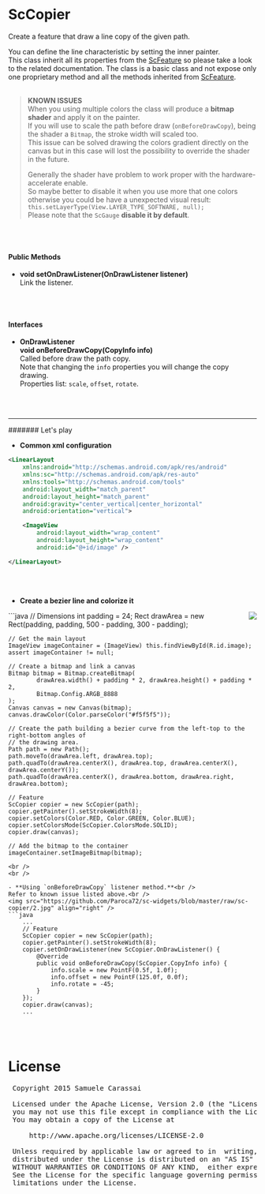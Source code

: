 # ScCopier
Create a feature that draw a line copy of the given path.

You can define the line characteristic by setting the inner painter.<br />
This class inherit all its properties from the [ScFeature](../sc-feature/ScFeature.md) so please take a look to the related documentation.
The class is a basic class and not expose only one proprietary method and all the methods inherited from [ScFeature](../sc-feature/ScFeature.md).
<br />
<br />

> **KNOWN ISSUES**<br />
> When you using multiple colors the class will produce a **bitmap shader** and apply it on the painter.<br />
> If you will use to scale the path before draw (`onBeforeDrawCopy`), being the shader a `Bitmap`, the stroke width will scaled too.<br />
> This issue can be solved drawing the colors gradient directly on the canvas but in this case will lost the possibility to override the shader in the future.
>
> Generally the shader have problem to work proper with the hardware-accelerate enable.<br />
> So maybe better to disable it when you use more that one colors otherwise you could be have a unexpected visual result:
> `this.setLayerType(View.LAYER_TYPE_SOFTWARE, null);`<br />
> Please note that the `ScGauge` **disable it by default**.

<br />
<br />
 
#### Public Methods

- **void setOnDrawListener(OnDrawListener listener)**<br />
Link the listener.
<br />
<br />

#### Interfaces

- **OnDrawListener**<br />
**void onBeforeDrawCopy(CopyInfo info)**<br />
Called before draw the path copy.<br />
Note that changing the `info` properties you will change the copy drawing.<br />
Properties list: `scale`, `offset`, `rotate`.
<br />
<br />


---
####### Let's play

- **Common xml configuration**
```xml
<LinearLayout
    xmlns:android="http://schemas.android.com/apk/res/android"
    xmlns:sc="http://schemas.android.com/apk/res-auto"
    xmlns:tools="http://schemas.android.com/tools"
    android:layout_width="match_parent"
    android:layout_height="match_parent"
    android:gravity="center_vertical|center_horizontal"
    android:orientation="vertical">

    <ImageView
        android:layout_width="wrap_content"
        android:layout_height="wrap_content"
        android:id="@+id/image" />

</LinearLayout>
```
<br />
<br />

- **Create a bezier line and colorize it**<br />
<img src="https://github.com/Paroca72/sc-widgets/blob/master/raw/sc-copier/1.jpg" align="right" />
```java
    // Dimensions
    int padding = 24;
    Rect drawArea = new Rect(padding, padding, 500 - padding, 300 - padding);

    // Get the main layout
    ImageView imageContainer = (ImageView) this.findViewById(R.id.image);
    assert imageContainer != null;

    // Create a bitmap and link a canvas
    Bitmap bitmap = Bitmap.createBitmap(
            drawArea.width() + padding * 2, drawArea.height() + padding * 2,
            Bitmap.Config.ARGB_8888
    );
    Canvas canvas = new Canvas(bitmap);
    canvas.drawColor(Color.parseColor("#f5f5f5"));

    // Create the path building a bezier curve from the left-top to the right-bottom angles of
    // the drawing area.
    Path path = new Path();
    path.moveTo(drawArea.left, drawArea.top);
    path.quadTo(drawArea.centerX(), drawArea.top, drawArea.centerX(), drawArea.centerY());
    path.quadTo(drawArea.centerX(), drawArea.bottom, drawArea.right, drawArea.bottom);

    // Feature
    ScCopier copier = new ScCopier(path);
    copier.getPainter().setStrokeWidth(8);
    copier.setColors(Color.RED, Color.GREEN, Color.BLUE);
    copier.setColorsMode(ScCopier.ColorsMode.SOLID);
    copier.draw(canvas);

    // Add the bitmap to the container
    imageContainer.setImageBitmap(bitmap);
```
<br />
<br />

- **Using `onBeforeDrawCopy` listener method.**<br />
Refer to known issue listed above.<br />
<img src="https://github.com/Paroca72/sc-widgets/blob/master/raw/sc-copier/2.jpg" align="right" />
```java
    ...
    // Feature
    ScCopier copier = new ScCopier(path);
    copier.getPainter().setStrokeWidth(8);
    copier.setOnDrawListener(new ScCopier.OnDrawListener() {
        @Override
        public void onBeforeDrawCopy(ScCopier.CopyInfo info) {
            info.scale = new PointF(0.5f, 1.0f);
            info.offset = new PointF(125.0f, 0.0f);
            info.rotate = -45;
        }
    });
    copier.draw(canvas);
    ...
```
<br />
<br />

# License
<pre>
 Copyright 2015 Samuele Carassai

 Licensed under the Apache License, Version 2.0 (the "License");
 you may not use this file except in compliance with the License.
 You may obtain a copy of the License at

     http://www.apache.org/licenses/LICENSE-2.0

 Unless required by applicable law or agreed to in  writing, software
 distributed under the License is distributed on an "AS IS" BASIS,
 WITHOUT WARRANTIES OR CONDITIONS OF ANY KIND,  either express or implied.
 See the License for the specific language governing permissions and
 limitations under the License.
</pre>